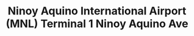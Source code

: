 ---
addr: ' Ninoy Aquino Ave'
city: Rizal
country: Philippines
description: Ninoy Aquino Ave (MNL Airport) 1301 Paranaque City Rizal
id: 4bbb478cb35776b098bfcb01
lat: 14.505675178917523
lng: 121.00494146347046
title: Ninoy Aquino International Airport (MNL) Terminal 1 Ninoy Aquino Ave
venue: Ninoy Aquino International Airport (MNL) Terminal 1
---